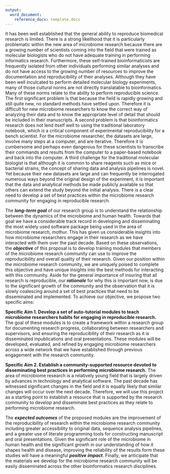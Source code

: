 ```yaml
---
output:
  word_document:
    reference_docx: template.docx
---
```


It has been well established that the general ability to reproduce biomedical research is limited. There is a strong likelihood that it is particularly problematic within the new area of microbiome research because there are a growing number of scientists coming into the field that were trained as molecular biologists who do not have adequate training in performing informatics research. Furthermore, these self-trained bioinformaticists are frequently isolated from other individuals performing similar analyses and do not have access to the growing number of resources to improve the documentation and reproducibility of their analyses. Although they have been well inculcated to perform detailed molecular biology experiments, many of those cultural norms are not directly translatable to bioinformatics. Many of these norms relate to the ability to perform reproducible science. The first significant problem is that because the field is rapidly growing and still quite new, no standard methods have settled upon. Therefore it is difficult for new microbiome researchers to know the correct way of analyzing their data and to know the appropriate level of detail that should be included in their manuscripts. A second problem is that bioinformatics research does not lend itself well to using the traditional laboratory notebook, which is a critical component of experimental reproducibility for a bench scientist. For the microbiome researcher, the datasets are large, involve many steps at a computer, and are iterative. Therefore it is cumbersome and perhaps even dangerous for these scientists to transcribe their commands and results from the computer to a paper-based notebook and back into the computer. A third challenge for the traditional molecular biologist is that although it is common to share reagents such as mice or bacterial strains, the concept of sharing data and analysis pipelines is novel. Yet because their new datasets are large and can frequently be interrogated numerous ways beyond the original design of the experiment, it is important that the data and analytical methods be made publicly available so that others can extend the study beyond the initial analysis. There is a clear need to develop a set of best practices within the microbiome research community for engaging in reproducible research.  

The ***long-term goal*** of our research group is to understand the relationship between the dynamics of the microbiome and human health. Towards that goal we have a considerable track record in developing and disseminating the most widely used software package being used in the area of microbiome research, mothur. This has given us considerable insights into how microbiome researchers engage in their research as we have interacted with them over the past decade. Based on these observations, the ***objective*** of this proposal is to develop training modules that members of the microbiome research community can use to improve the reproducibility and overall quality of their research. Given our position within the microbiome research community, we are uniquely poised to complete this objective and have unique insights into the best methods for interacting with this community. Aside for the general importance of insuring that all research is reproducible, our ***rationale*** for why this is important now, is due to the significant growth of the community and the observation that it is slowly coalescing around a set of best practices that need to be disseminated and implemented. To achieve our objective, we propose two specific aims:

**Specific Aim 1. Develop a set of auto-tutorial modules to teach microbiome researchers habits for engaging in reproducible research.** The goal of these modules is to create a framework within a research group for documenting research progress, collaborating between researchers and supervisors, and ensuring the reproducibility of their research as it is disseminated inpublications and oral presentations. These modules will be developed, evaluated, and refined by engaging microbiome researchers across a wide network that we have established through previous engagement with the research community.  

**Specific Aim 2. Establish a community-supported resource devoted to disseminating best practices in performing microbiome research.** The area of microbiome research is a relatively young field that is largely driven by advances in technology and analytical software. The past decade has witnessed significant changes in the field and it is equally likely that similar changes will occur over the next decade. Therefore, we will use this project as a starting point to establish a resource that is supported by the research community to develop and disseminate best practices as they relate to performing microbiome research.

The ***expected outcomes*** of the proposed modules are the improvement of the reproducibility of research within the microbiome research community including greater accessibility to original data, sequence analysis pipelines, and a greater use of literate programming tools for constructing manuscript and oral presentations. Given the significant role of the microbiome in human health and the significant growth in our understanding of how it shapes health and disease, improving the reliability of the results form these studies will have a meaningful ***positive impact***. Finally, we anticipate that the materials we develop for the microbiome research community will be easily disseminated across the other bioinformatics research disciplines.
